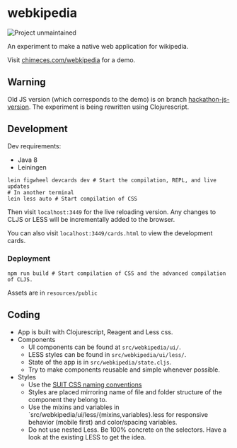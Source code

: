 webkipedia
==========
![Project unmaintained](https://img.shields.io/badge/project-unmaintained-red.svg)

An experiment to make a native web application for wikipedia.

Visit [chimeces.com/webkipedia](https://chimeces.com/webkipedia) for a demo.

Warning
-------

Old JS version (which corresponds to the demo) is on branch
[hackathon-js-version](https://github.com/joakin/webkipedia/tree/hackathon-js-version).
The experiment is being rewritten using Clojurescript.

Development
-----------

Dev requirements:
* Java 8
* Leiningen

```
lein figwheel devcards dev # Start the compilation, REPL, and live updates
# In another terminal
lein less auto # Start compilation of CSS
```

Then visit `localhost:3449` for the live reloading version. Any changes to CLJS
or LESS will be incrementally added to the browser.

You can also visit `localhost:3449/cards.html` to view the development cards.

### Deployment

```
npm run build # Start compilation of CSS and the advanced compilation of CLJS.
```

Assets are in `resources/public`

Coding
------

* App is built with Clojurescript, Reagent and Less css.
* Components
  * UI components can be found at `src/webkipedia/ui/`.
  * LESS styles can be found in `src/webkipedia/ui/less/`.
  * State of the app is in `src/webkipedia/state.cljs`.
  * Try to make components reusable and simple whenever possible.
* Styles
  * Use the [SUIT CSS naming conventions](https://github.com/suitcss/suit/blob/master/doc/naming-conventions.md)
  * Styles are placed mirroring name of file and folder structure of the
    component they belong to.
  * Use the mixins and variables in
    `src/webkipedia/ui/less/{mixins,variables}.less for responsive behavior
    (mobile first) and color/spacing variables.
  * Do not use nested Less. Be 100% concrete on the selectors. Have a look at
    the existing LESS to get the idea.

